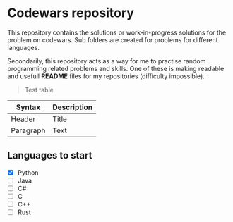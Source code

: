 # Codewars repository
This repository contains the solutions or work-in-progress solutions for the problem on codewars. Sub folders are created for problems for different languages.

Secondarily, this repository acts as a way for me to practise random programming related problems and skills. One of these is making readable and usefull **README** files for my repositories (difficulty impossible).

> Test table

| Syntax | Description |
| ----------- | ----------- |
| Header | Title |
| Paragraph | Text | 

## Languages to start
- [x] Python
- [ ] Java
- [ ] C#
- [ ] C
- [ ] C++
- [ ] Rust